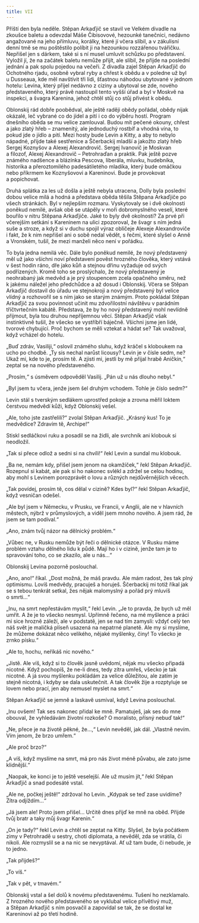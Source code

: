 ```yaml
---
title: VII
---
```


Příští den byla neděle. Stěpan Arkaďjič se stavil ve Velkém divadle na zkoušce baletu a odevzdal Máše Čibisovové, hezounké tanečnici, nedávno angažované na jeho přímluvu, korálky, které jí včera slíbil, a v zákulisní denní tmě se mu poštěstilo políbit ji na hezounkou rozzářenou tvářičku. Nepřišel jen s dárkem, také si s ní musel umluvit schůzku po představení. Vyložil jí, že na začátek baletu nemůže přijít, ale slíbil, že přijde na poslední jednání a pak spolu pojedou na večeři. Z divadla zajel Stěpan Arkaďjič do Ochotného rjadu, osobně vybral ryby a chřest k obědu a v poledne už byl u Dusseaua, kde měl navštívit tři lidi, šťastnou náhodou ubytované v jednom hotelu: Levina, který přijel nedávno z ciziny a ubytoval se zde, nového představeného, který právě nastoupil tento vyšší úřad a byl v Moskvě na inspekci, a švagra Karenina, jehož chtěl stůj co stůj přivést k obědu.

Oblonskij rád dobře poobědval, ale ještě raději obědy pořádal, obědy nijak okázalé, leč vybrané co do jídel a pití i co do výběru hostí. Program dnešního oběda se mu velice zamlouval. Budou mít pečené okouny, chřest a jako zlatý hřeb – znamenitý, ale jednoduchý rostbíf a vhodná vína, to pokud jde o jídlo a pití. Mezi hosty bude Levin a Kitty, a aby to nebylo nápadné, přijde také sestřenice a Ščerbackij mladší a jakožto zlatý hřeb Sergej Koznyšov a Alexej Alexandrovič. Sergej Ivanovič je Moskvan a filozof, Alexej Alexandrovič – Petrohraďan a praktik. Pak ještě pozve známého nadšence a blázínka Pescova, liberála, mluvku, hudebníka, historika a přeroztomilého padesátiletého mladíka, který bude omáčkou nebo příkrmem ke Koznyšovovi a Kareninovi. Bude je provokovat a popichovat.

Druhá splátka za les už došla a ještě nebyla utracena, Dolly byla poslední dobou velice milá a hodná a představa oběda těšila Stěpana Arkaďjiče po všech stránkách. Byl v nejlepším rozmaru. Vyskytovaly se i dvě okolnosti poněkud nemilé, avšak obě se utápěly v moři dobromyslného veselí, které bouřilo v nitru Stěpana Arkaďjiče. Jaké to byly dvě okolnosti? Za prvé při včerejším setkání s Kareninem na ulici zpozoroval, že švagr s ním jedná suše a stroze, a když si v duchu spojil výraz obličeje Alexeje Alexandroviče i fakt, že k nim nepřišel ani o sobě nedal vědět, s řečmi, které slyšel o Anně a Vronském, tušil, že mezi manželi něco není v pořádku.

To byla jedna nemilá věc. Dále bylo poněkud nemilé, že nový představený měl už jako všichni noví představení pověst hrozného člověka, který vstává v šest hodin ráno, dře jako kůň a stejnou dřinu vyžaduje od svých podřízených. Kromě toho se proslýchalo, že nový představený je neohrabaný jak medvěd a je prý stoupencem zcela opačného směru, než k jakému náležel jeho předchůdce a až dosud i Oblonskij. Včera se Stěpan Arkaďjič dostavil do úřadu ve stejnokroji a nový představený byl velice vlídný a rozhovořil se s ním jako se starým známým. Proto pokládal Stěpan Arkaďjič za svou povinnost učinit mu zdvořilostní návštěvu v parádním tříčtvrtečním kabátě. Představa, že by ho nový představený mohl nevlídně přijmout, byla tou druhou nepříjemnou věcí. Stěpan Arkaďjič však instinktivně tušil, že všecko se vystříbří báječně. Všichni jsme jen lidé, tvorové chybující. Proč bychom se měli vztekat a hádat se? Tak uvažoval, když vcházel do hotelu.

„Buď zdráv, Vasiliji,“ oslovil známého sluhu, když kráčel s kloboukem na ucho po chodbě. „Ty sis nechal narůst licousy? Levin je v čísle sedm, ne? Ukaž mi, kde to je, prosím tě. A zjisti mi, jestli by mě přijal hrabě Aničkin,“ zeptal se na nového představeného.

„Prosím,“ s úsměvem odpověděl Vasilij. „Pán už u nás dlouho nebyl.“

„Byl jsem tu včera, jenže jsem šel druhým vchodem. Tohle je číslo sedm?“

Levin stál s tverským sedlákem uprostřed pokoje a zrovna měřil loktem čerstvou medvědí kůži, když Oblonskij vešel.

„Ale, toho jste zastřelili?“ zvolal Stěpan Arkaďjič. „Krásný kus! To je medvědice? Zdravím tě, Archipe!“

Stiskl sedláčkovi ruku a posadil se na židli, ale svrchník ani klobouk si neodložil.

„Tak si přece odlož a sedni si na chvíli!“ řekl Levin a sundal mu klobouk.

„Ba ne, nemám kdy, přišel jsem jenom na okamžíček,“ řekl Stěpan Arkaďjič. Rozepnul si kabát, ale pak si ho nakonec svlékl a zdržel se celou hodinu, aby mohl s Levinem porozprávět o lovu a různých nejdůvěrnějších věcech.

„Tak povídej, prosím tě, cos dělal v cizině? Kdes byl?“ řekl Stěpan Arkaďjič, když vesničan odešel.

„Ale byl jsem v Německu, v Prusku, ve Francii, v Anglii, ale ne v hlavních městech, nýbrž v průmyslových, a viděl jsem mnoho nového. A jsem rád, že jsem se tam podíval.“

„Ano, znám tvůj názor na dělnický problém.“

„Vůbec ne, v Rusku nemůže být řeči o dělnické otázce. V Rusku máme problém vztahu dělného lidu k půdě. Mají ho i v cizině, jenže tam je to spravování toho, co se zkazilo, ale u nás…“

Oblonskij Levina pozorně poslouchal.

„Ano, ano!“ říkal. „Dost možná, že máš pravdu. Ale mám radost, žes tak plný optimismu. Lovíš medvědy, pracuješ a horuješ. Ščerbackij mi totiž říkal jak se s tebou tenkrát setkal, žes nějak malomyslný a pořád prý mluvíš o smrti…“

„Inu, na smrt nepřestávám myslit,“ řekl Levin. „Je to pravda, že bych už měl umřít. A že je to všecko nesmysl. Upřímně řečeno, na mé myšlence a práci mi sice hrozně záleží, ale v podstatě, jen se nad tím zamysli: vždyť celý ten náš svět je maličká plíseň usazená na nepatrné planetě. Ale my si myslíme, že můžeme dokázat něco velikého, nějaké myšlenky, činy! To všecko je zrnko písku.“

„Ale to, hochu, neříkáš nic nového.“

„Jistě. Ale víš, když si to člověk jasně uvědomí, nějak mu všecko připadá nicotné. Když pochopíš, že ne-li dnes, tedy zítra umřeš, všecko je tak nicotné. A já svou myšlenku pokládám za velice důležitou, ale zatím je stejně nicotná, i kdyby se dala uskutečnit. A tak člověk žije a rozptyluje se lovem nebo prací, jen aby nemusel myslet na smrt.“

Stěpan Arkaďjič se jemně a laskavě usmíval, když Levina poslouchal.

„Inu ovšem! Tak ses nakonec přidal ke mně. Pamatuješ, jak ses do mne obouval, že vyhledávám životní rozkoše? O moralisto, přísný nebuď tak!“

„Ne, přece je na životě pěkné, že…,“ Levin nevěděl, jak dál. „Vlastně nevím. Vím jenom, že brzo umřem.“

„Ale proč brzo?“

„A víš, když myslíme na smrt, má pro nás život méně půvabu, ale zato jsme klidnější.“

„Naopak, ke konci je to ještě veselejší. Ale už musím jít,“ řekl Stěpan Arkaďjič a snad podesáté vstal.

„Ale ne, počkej ještě!“ zdržoval ho Levin. „Kdypak se teď zase uvidíme? Zítra odjíždím…“

„Já jsem ale! Proto jsem přišel… Určitě dnes přijď ke mně na oběd. Přijde tvůj bratr a taky můj švagr Karenin.“

„On je tady?“ řekl Levin a chtěl se zeptat na Kitty. Slyšel, že byla počátkem zimy v Petrohradě u sestry, choti diplomata, a nevěděl, zda se vrátila, či nikoli. Ale rozmyslil se a na nic se nevyptával. Ať už tam bude, či nebude, je to jedno.

„Tak přijdeš?“

„To víš.“

„Tak v pět, v tmavém.“

Oblonskij vstal a šel dolů k novému představenému. Tušení ho nezklamalo. Z hrozného nového představeného se vyklubal velice přívětivý muž, a Stěpan Arkaďjič s ním posvačil a zapovídal se tak, že se dostal ke Kareninovi až po třetí hodině.
